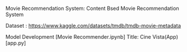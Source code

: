 Movie Recommendation System: Content Bsed Movie Recommendation System

Dataset : https://www.kaggle.com/datasets/tmdb/tmdb-movie-metadata

Model Development [Movie Recommender.ipynb]
Title: Cine Vista(App) [app.py]

